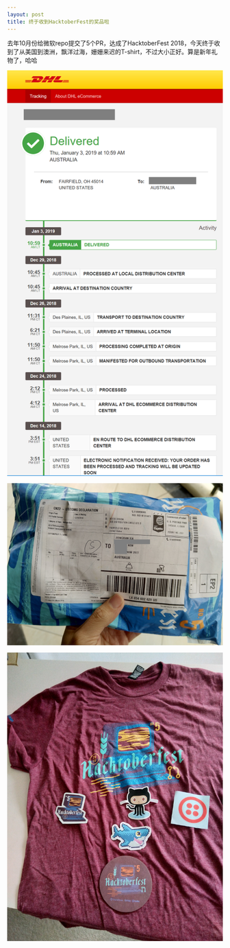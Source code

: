 ```yaml
---
layout: post
title: 终于收到HacktoberFest的奖品啦
---
```


去年10月份给微软repo提交了5个PR，达成了HacktoberFest 2018，今天终于收到了从美国到澳洲，飘洋过海，姗姗来迟的T-shirt，不过大小正好。算是新年礼物了，哈哈

![dhl](../images/post20190104/dhl.png)

![package](../images/post20190104/package.jpg)

![tshirt](../images/post20190104/tshirt.jpg)
